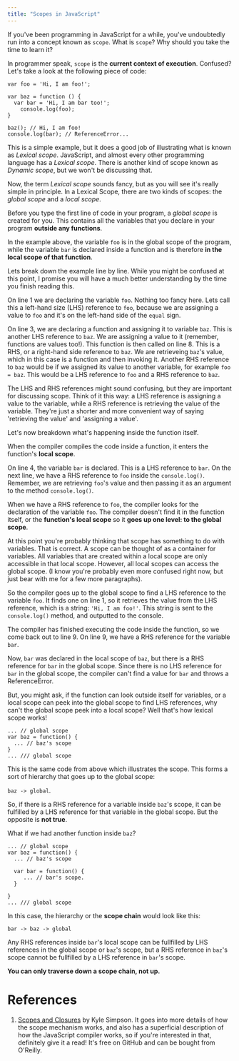 ```yaml
---
title: "Scopes in JavaScript"
---
```


If you've been programming in JavaScript for a while, you've undoubtedly run into a concept known as `scope`. What is `scope`? Why should you take the time to learn it?

In programmer speak, `scope` is the **current context of execution**. Confused? Let's take a look at the following piece of code:

    var foo = 'Hi, I am foo!';

    var baz = function () {
      var bar = 'Hi, I am bar too!';
        console.log(foo);
    }

    baz(); // Hi, I am foo!
    console.log(bar); // ReferenceError...

This is a simple example, but it does a good job of illustrating what is known as _Lexical scope_. JavaScript, and almost every other programming language has a _Lexical scope_. There is another kind of scope known as _Dynamic scope_, but we won't be discussing that.

Now, the term _Lexical scope_ sounds fancy, but as you will see it's really simple in principle. In a Lexical Scope, there are two kinds of scopes: the _global scope_ and a _local scope_.

Before you type the first line of code in your program, a _global scope_ is created for you. This contains all the variables that you declare in your program **outside any functions**.

In the example above, the variable `foo` is in the global scope of the program, while the variable `bar` is declared inside a function and is therefore **in the local scope of that function**.

Lets break down the example line by line. While you might be confused at this point, I promise you will have a much better understanding by the time you finish reading this.

On line 1 we are declaring the variable `foo`. Nothing too fancy here. Lets call this a left-hand size (LHS) reference to `foo`, because we are assigning a value to `foo` and it's on the left-hand side of the `equal` sign.

On line 3, we are declaring a function and assigning it to variable `baz`. This is another LHS reference to `baz`. We are assigning a value to it (remember, functions are values too!). This function is then called on line 8\. This is a RHS, or a right-hand side reference to `baz`. We are retrieveing `baz`'s value, which in this case is a function and then invoking it. Another RHS reference to `baz` would be if we assigned its value to another variable, for example `foo = baz`. This would be a LHS reference to `foo` and a RHS reference to `baz`.

The LHS and RHS references might sound confusing, but they are important for discussing scope. Think of it this way: a LHS reference is assigning a value to the variable, while a RHS reference is retrieving the value of the variable. They're just a shorter and more convenient way of saying 'retrieving the value' and 'assigning a value'.

Let's now breakdown what's happening inside the function itself.

When the compiler compiles the code inside a function, it enters the function's **local scope**.

On line 4, the variable `bar` is declared. This is a LHS reference to `bar`. On the next line, we have a RHS reference to `foo` inside the `console.log()`. Remember, we are retrieving `foo`'s value and then passing it as an argument to the method `console.log()`.

When we have a RHS reference to `foo`, the compiler looks for the declaration of the variable `foo`. The compiler doesn't find it in the function itself, or the **function's local scope** so it **goes up one level: to the global scope**.

At this point you're probably thinking that scope has something to do with variables. That is correct. A scope can be thought of as a container for variables. All variables that are created within a local scope are only accessible in that local scope. However, all local scopes can access the global scope. (I know you're probably even more confused right now, but just bear with me for a few more paragraphs).

So the compiler goes up to the global scope to find a LHS reference to the variable `foo`. It finds one on line 1, so it retrieves the value from the LHS reference, which is a string: `'Hi, I am foo!'`. This string is sent to the `console.log()` method, and outputted to the console.

The compiler has finished executing the code inside the function, so we come back out to line 9\. On line 9, we have a RHS reference for the variable `bar`.

Now, `bar` was declared in the local scope of `baz`, but there is a RHS reference for `bar` in the global scope. Since there is no LHS reference for `bar` in the global scope, the compiler can't find a value for `bar` and throws a ReferenceError.

But, you might ask, if the function can look outside itself for variables, or a local scope can peek into the global scope to find LHS references, why can't the global scope peek into a local scope? Well that's how lexical scope works!

    ... // global scope
    var baz = function() {
      ... // baz's scope
    }
    ... /// global scope

This is the same code from above which illustrates the scope. This forms a sort of hierarchy that goes up to the global scope:

`baz -> global`.

So, if there is a RHS reference for a variable inside `baz`'s scope, it can be fulfilled by a LHS reference for that variable in the global scope. But the opposite is **not true**.

What if we had another function inside `baz`?

    ... // global scope
    var baz = function() {
      ... // baz's scope

      var bar = function() {
         ... // bar's scope.
      }

    }
    ... /// global scope

In this case, the hierarchy or the **scope chain** would look like this:

`bar -> baz -> global`

Any RHS references inside `bar`'s local scope can be fullfilled by LHS references in the global scope or `baz`'s scope, but a RHS reference in `baz`'s scope cannot be fullfilled by a LHS reference in `bar`'s scope.

**You can only traverse down a scope chain, not up.**

# References

1.  [Scopes and Closures](https://github.com/getify/You-Dont-Know-JS/tree/master/scope%20%26%20closures) by Kyle Simpson. It goes into more details of how the scope mechanism works, and also has a superficial description of how the JavaScript compiler works, so if you're interested in that, definitely give it a read! It's free on GitHub and can be bought from O'Reilly.
